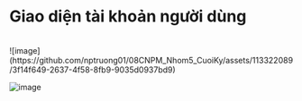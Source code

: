 <h1>Giao diện tài khoản người dùng</h1>
</br>
![image](https://github.com/nptruong01/08CNPM_Nhom5_CuoiKy/assets/113322089/3f14f649-2637-4f58-8fb9-9035d0937bd9)

![image](https://github.com/nptruong01/08CNPM_Nhom5_CuoiKy/assets/113322089/3ac83071-87a6-49f3-9c3d-9f51252efd0f)

